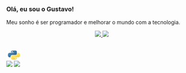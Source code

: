 ### Olá, eu sou o Gustavo!

Meu sonho é ser programador e melhorar o mundo com a tecnologia.
<br>
<div align="center">
  <a href="https://github.com/GuMoreira222">
  <img height="150em" src="https://github-readme-stats.vercel.app/api?username=GuMoreira222&show_icons=true&theme=dark&include_all_commits=true&count_private=true"/>
  <img height="150em" src="https://github-readme-stats.vercel.app/api/top-langs/?username=GuMoreira222&layout=compact&langs_count=7&theme=dark"/> 
  

</div>
  
   ##
  
<div>
  <img align="center" alt="Gustavo-Python" height="30" width="40" src="https://raw.githubusercontent.com/devicons/devicon/master/icons/python/python-original.svg">
  <br>
  <a href = "mailto:moreiragustavo221@gmail.com"><img src="https://img.shields.io/badge/Gmail-D14836?style=for-the-badge&logo=gmail&logoColor=white" target="_blank"></a>  
  <a href="https://www.linkedin.com/in/gustavo-moreira-099564236" target="_blank"><img src="https://img.shields.io/badge/-LinkedIn-%230077B5?style=for-the-badge&logo=linkedin&logoColor=white" target="_blank"></a>
</div>

